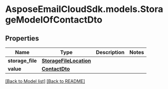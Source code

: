 # AsposeEmailCloudSdk.models.StorageModelOfContactDto
## Properties
Name | Type | Description | Notes
------------ | ------------- | ------------- | -------------
**storage_file** | [**StorageFileLocation**](StorageFileLocation.md) |  | 
**value** | [**ContactDto**](ContactDto.md) |  | 



[[Back to Model list]](Models.md) [[Back to README]](README.md)



